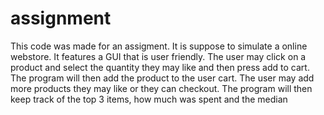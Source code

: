 # assignment
This code was made for an assigment. It is suppose to simulate a online webstore. It features a GUI that is user friendly.
The user may click on a product and select the quantity they may like and then press add to cart. 
The program will then add the product to the user cart. The user may add more products they may like or they can checkout.
The program will then keep track of the top 3 items, how much was spent and the median
